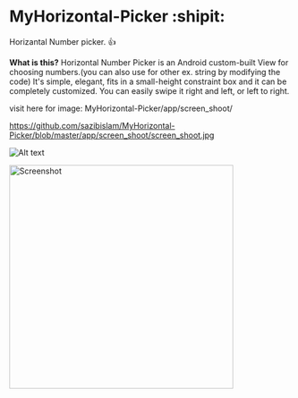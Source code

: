 # MyHorizontal-Picker :shipit:
Horizantal Number picker. :+1:

**What is this?**
Horizontal Number Picker is an Android custom-built View for choosing numbers.(you can also use for other ex. string by modifying the code) It's simple, elegant, fits in a small-height constraint box and it can be completely customized. You can easily swipe it right and left, or left to right.

visit here for image: MyHorizontal-Picker/app/screen_shoot/

https://github.com/sazibislam/MyHorizontal-Picker/blob/master/app/screen_shoot/screen_shoot.jpg

![Alt text](https://github.com/sazibislam/MyHorizontal-Picker/blob/master/app/screen_shoot/screen_shoot.jpg "screen shoot")

<img src="https://github.com/sazibislam/MyHorizontal-Picker/blob/master/app/screen_shoot/screen_shoot.jpg" height="400" alt="Screenshot"/>
